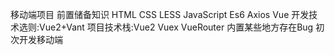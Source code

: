 移动端项目 
前置储备知识 HTML CSS LESS JavaScript Es6 Axios Vue 
开发技术选则:Vue2+Vant
项目技术栈:Vue2 Vuex VueRouter 
内置某些地方存在Bug  初次开发移动端 
